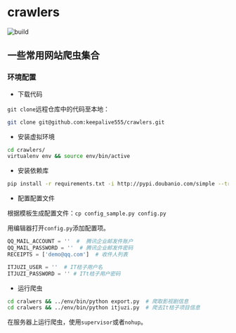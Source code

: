 # crawlers

![build](https://api.travis-ci.org/keepalive555/export.svg?branch=master)

## 一些常用网站爬虫集合

### 环境配置

- 下载代码

`git clone`远程仓库中的代码至本地：

```bash
git clone git@github.com:keepalive555/crawlers.git
```

- 安装虚拟环境

```bash
cd crawlers/
virtualenv env && source env/bin/active
```

- 安装依赖库

```bash
pip install -r requirements.txt -i http://pypi.doubanio.com/simple --trusted-host pypi.doubanio.com
```

- 配置配置文件

根据模板生成配置文件：`cp config_sample.py config.py`

用编辑器打开`config.py`添加配置项。

```python
QQ_MAIL_ACCOUNT = ''  #  腾讯企业邮发件账户
QQ_MAIL_PASSWORD = ''  # 腾讯企业邮发件密码
RECEIPTS = ['demo@qq.com']  # 收件人列表

ITJUZI_USER = ''  # IT桔子用户名
ITJUZI_PASSWORD = '' # ITt桔子用户密码
```

- 运行爬虫

```bash
cd cralwers && ../env/bin/python export.py  # 爬取影视剧信息
cd cralwers && ../env/bin/python itjuzi.py  # 爬去It桔子项目信息
```

在服务器上运行爬虫，使用`supervisor`或者`nohup`。
